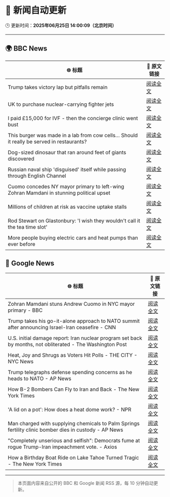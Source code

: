 # 🧠 新闻自动更新

🕒 更新时间：**2025年06月25日 14:00:09（北京时间）**

---

## 🌍 BBC News

| 🌐 标题 | 🔗 原文链接 |
|--------|-------------|
| Trump takes victory lap but pitfalls remain | [阅读全文](https://www.bbc.com/news/articles/c17wejpw79qo) |
| UK to purchase nuclear-carrying fighter jets | [阅读全文](https://www.bbc.com/news/articles/c335406gxdvo) |
| I paid £15,000 for IVF - then the concierge clinic went bust | [阅读全文](https://www.bbc.com/news/articles/cm2eyzndlvvo) |
| This burger was made in a lab from cow cells… Should it really be served in restaurants? | [阅读全文](https://www.bbc.com/news/articles/cgrxnlpln24o) |
| Dog-sized dinosaur that ran around feet of giants discovered | [阅读全文](https://www.bbc.com/news/articles/cglzy4zndp0o) |
| Russian naval ship 'disguised' itself while passing through English Channel | [阅读全文](https://www.bbc.com/news/articles/c62gq6y62d1o) |
| Cuomo concedes NY mayor primary to left-wing Zohran Mamdani in stunning political upset | [阅读全文](https://www.bbc.com/news/articles/ckg6yg7x467o) |
| Millions of children at risk as vaccine uptake stalls | [阅读全文](https://www.bbc.com/news/articles/c1ljv2mvr00o) |
| Rod Stewart on Glastonbury: 'I wish they wouldn't call it the tea time slot' | [阅读全文](https://www.bbc.com/news/articles/cq6m41zzpn3o) |
| More people buying electric cars and heat pumps than ever before | [阅读全文](https://www.bbc.com/news/articles/cqjqzj8rnvyo) |

## 📰 Google News

| 🌐 标题 | 🔗 原文链接 |
|--------|-------------|
| Zohran Mamdani stuns Andrew Cuomo in NYC mayor primary - BBC | [阅读全文](https://news.google.com/rss/articles/CBMiWkFVX3lxTE9ONFc1OVRSZ0pfY0lQeEotQ2dzTHlmbjhvTFJlVjd5QjhBa0hQZEZFNFNFWWdBM1FrVF9oRS1tTG1BUC1nbXVlLWFia0ZnRnE1UGFSRUNUNEVWZ9IBX0FVX3lxTE5vWTJVN0JydUtXVWdMbk4yRjZIV0J6M3BPOUU0dkUxbGVodUxPUjl1cjc4VW44V1p3WExJZTNWTDd6TVhOS0hORjlJUU9lVHFWLURid2JDRmFFak0yMHZj?oc=5) |
| Trump takes his go-it-alone approach to NATO summit after announcing Israel-Iran ceasefire - CNN | [阅读全文](https://news.google.com/rss/articles/CBMigAFBVV95cUxQRFo1dkZtLWVNcmJ3N2xDYzExNkVTTEItemFaeWZIS1JyODFSVXVRNHNkRVk2OW1vUTZMQ1hVT25NLWpnRVUwTFhiWmFvbXFXMjdlU3pPRVkydWw2ZkxhQmp1QXgxaTM2OGFEZW5wUFg3T1doRTdnMmNYbC1SQ1FQUNIBhgFBVV95cUxQTFg0SEljbDlqek5BSjhnN3VrWktMY09IQ2RSc3NlbldnSldCT29LeXpWNlYtaEcyWkwxZWs2eXlNcVRhWmREWUdyUWdsTm9paFNFMXk1aEp3d24zcU5QTmVDa0RZaThfUzdLOG9kVXVXQlpOQnhhSmtpWWdWYXpoNjFwQnJtZw?oc=5) |
| U.S. initial damage report: Iran nuclear program set back by months, not obliterated - The Washington Post | [阅读全文](https://news.google.com/rss/articles/CBMisgFBVV95cUxQbnVkQ3BQaGs4UHZSLU9WY3VIaENOYVFTSmlDUDFqLW5ucjdqMVhfY09wMGpCRWpTNHVnbzBpOUllSUVnRkZyLUdpdVBBN3pBWjQ1OG1CZlp1d290ei1CWWY0MWFVNDMxT3N4ck5pNU5JRU5BZHJpY2RfRF91cDBVY3k1MWE0UmNUakpYdjZ6bHZ1dkhHQUNDUzF6R3p4eDFpNlVKUUsyYXE4NmMwUHltRV93?oc=5) |
| Heat, Joy and Shrugs as Voters Hit Polls - THE CITY - NYC News | [阅读全文](https://news.google.com/rss/articles/CBMiigFBVV95cUxOWndNeGNmM1llMWIxNllTcWxLLUltM0dOcTRaeDhyY0JJYlpYckU2eW1IdkhfS2VVN0V1cUJmVkhySUhqZWp2V1hWUkYzdmp6c3p2M045SzhjQXMwM0ozTF96SnBQeGNzb0EtUlJ1SnVZZ0o3XzNxVzk1Ukx6bGFHblRxNU11eERJRVE?oc=5) |
| Trump telegraphs defense spending concerns as he heads to NATO - AP News | [阅读全文](https://news.google.com/rss/articles/CBMia0FVX3lxTE80cWRmTkhhdjZ1dUpxcVdIVWFsUFVNS09nQ050M1ZxQm1sLUxhUjBBX0FNSFYyOVkzeGFxLVBJd19HcEJhUE9xZi1PMnpOcWc3UHNZQU0tMmFlRWdJODBIejZaMmVLNkVJRVd3?oc=5) |
| How B-2 Bombers Can Fly to Iran and Back - The New York Times | [阅读全文](https://news.google.com/rss/articles/CBMidEFVX3lxTE5DQjlrYlBLRmduQXNaRWNVSFgwWUR3ajZDT0dmSXR2NWkxZm40WEt3dGkxRXktdERhZEtZNXNraHVnN0M5Q0J6d1JoQkh2dGtBb2Jqb0ZXX2lwT2JIbldNMWFkczVMaWp5eGpYWGhYUWk4dHpu?oc=5) |
| 'A lid on a pot': How does a heat dome work? - NPR | [阅读全文](https://news.google.com/rss/articles/CBMifkFVX3lxTFBqUkc4blBudm5jZ2ctZXVJTEFxd3BUQ3NnZkY0aDhPZWY1ekxzMlpOM3JER0t5UEs5M3VoM2FZd1V3dWNFTXJ5eDNQTjNGQnZsNmhNV2FnMnhuS1ByUDdwTUd5aUlBTTRxb2FrUjJSM3VKVUtLX2JpZnRfVkFRQQ?oc=5) |
| Man charged with supplying chemicals to Palm Springs fertility clinic bomber dies in custody - AP News | [阅读全文](https://news.google.com/rss/articles/CBMilwFBVV95cUxPUlpFSnM1QnQwVXVDVno0RVZDX1A0SGJtSlh6Y05vOUpEaWhoZXpmcVJ2Z1A2WDdBdERMRHpEbWxVLWl2MlNaOEJuMkplSlFLWk9vR2ZQTlBURExrNTRmTVVVcHRmUk05ZUY1aWR2RXJLd0VDMW5XazJpaWlPR3BTVUtBOTZGZlRkUjRJRVhHbG1vdFBJaVhJ?oc=5) |
| "Completely unserious and selfish": Democrats fume at rogue Trump-Iran impeachment vote. - Axios | [阅读全文](https://news.google.com/rss/articles/CBMif0FVX3lxTE5Ub1N0SEFEUDZsOUR3QTdzek1ZMkJTUTVjQ3JWeDkwLWdlTUh1V0xEWGU4NkZad2NURWxNLTQ4cTVsWkd3S1VBUHRHZHF4a1Z5RXR6M3dhQ3lUdDR5QkRsc0taZzlRQmlHOC1tYmJEbGNuWHNGNlcwVkJQUy1VX1E?oc=5) |
| How a Birthday Boat Ride on Lake Tahoe Turned Tragic - The New York Times | [阅读全文](https://news.google.com/rss/articles/CBMid0FVX3lxTE4zYW9SdzJMMGVnQWg5dUd4UzBjQV9saEk2NFpaRGRzR244YkxNU1k1REthV2VXd0JlYXoyYXgydlBwNXpOVVh6UFBZZkdPeEJjS3hqVWFOS2RVOEdQa2NXYTFOVFdBaFNBMjN6UmpaZTdVdFV5My13?oc=5) |

---
> 本页面内容来自公开的 BBC 和 Google 新闻 RSS 源，每 10 分钟自动更新。